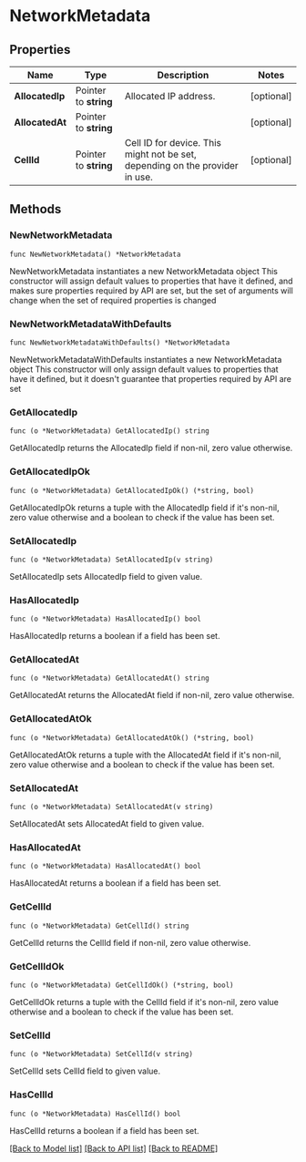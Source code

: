 # NetworkMetadata

## Properties

Name | Type | Description | Notes
------------ | ------------- | ------------- | -------------
**AllocatedIp** | Pointer to **string** | Allocated IP address. | [optional] 
**AllocatedAt** | Pointer to **string** |  | [optional] 
**CellId** | Pointer to **string** | Cell ID for device. This might not be set, depending on the provider in use. | [optional] 

## Methods

### NewNetworkMetadata

`func NewNetworkMetadata() *NetworkMetadata`

NewNetworkMetadata instantiates a new NetworkMetadata object
This constructor will assign default values to properties that have it defined,
and makes sure properties required by API are set, but the set of arguments
will change when the set of required properties is changed

### NewNetworkMetadataWithDefaults

`func NewNetworkMetadataWithDefaults() *NetworkMetadata`

NewNetworkMetadataWithDefaults instantiates a new NetworkMetadata object
This constructor will only assign default values to properties that have it defined,
but it doesn't guarantee that properties required by API are set

### GetAllocatedIp

`func (o *NetworkMetadata) GetAllocatedIp() string`

GetAllocatedIp returns the AllocatedIp field if non-nil, zero value otherwise.

### GetAllocatedIpOk

`func (o *NetworkMetadata) GetAllocatedIpOk() (*string, bool)`

GetAllocatedIpOk returns a tuple with the AllocatedIp field if it's non-nil, zero value otherwise
and a boolean to check if the value has been set.

### SetAllocatedIp

`func (o *NetworkMetadata) SetAllocatedIp(v string)`

SetAllocatedIp sets AllocatedIp field to given value.

### HasAllocatedIp

`func (o *NetworkMetadata) HasAllocatedIp() bool`

HasAllocatedIp returns a boolean if a field has been set.

### GetAllocatedAt

`func (o *NetworkMetadata) GetAllocatedAt() string`

GetAllocatedAt returns the AllocatedAt field if non-nil, zero value otherwise.

### GetAllocatedAtOk

`func (o *NetworkMetadata) GetAllocatedAtOk() (*string, bool)`

GetAllocatedAtOk returns a tuple with the AllocatedAt field if it's non-nil, zero value otherwise
and a boolean to check if the value has been set.

### SetAllocatedAt

`func (o *NetworkMetadata) SetAllocatedAt(v string)`

SetAllocatedAt sets AllocatedAt field to given value.

### HasAllocatedAt

`func (o *NetworkMetadata) HasAllocatedAt() bool`

HasAllocatedAt returns a boolean if a field has been set.

### GetCellId

`func (o *NetworkMetadata) GetCellId() string`

GetCellId returns the CellId field if non-nil, zero value otherwise.

### GetCellIdOk

`func (o *NetworkMetadata) GetCellIdOk() (*string, bool)`

GetCellIdOk returns a tuple with the CellId field if it's non-nil, zero value otherwise
and a boolean to check if the value has been set.

### SetCellId

`func (o *NetworkMetadata) SetCellId(v string)`

SetCellId sets CellId field to given value.

### HasCellId

`func (o *NetworkMetadata) HasCellId() bool`

HasCellId returns a boolean if a field has been set.


[[Back to Model list]](../README.md#documentation-for-models) [[Back to API list]](../README.md#documentation-for-api-endpoints) [[Back to README]](../README.md)


